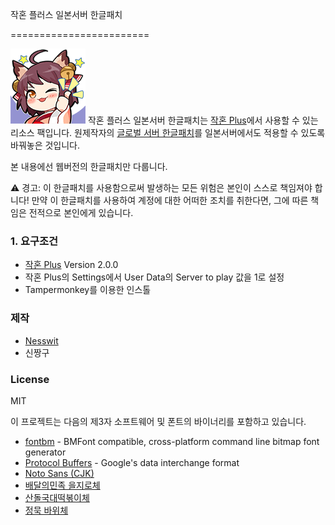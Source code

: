 작혼 플러스 일본서버 한글패치

========================

![리소스 팩 썸네일](/sample/nya1.png)
작혼 플러스 일본서버 한글패치는 [작혼 Plus](https://github.com/MajsoulPlus/majsoul-plus)에서 사용할 수 있는 리소스 팩입니다. 원제작자의 [글로벌 서버 한글패치](https://github.com/yf-dev/majsoul-plus-korean)를 일본서버에서도 적용할 수 있도록 바꿔놓은 것입니다.

본 내용에선 웹버전의 한글패치만 다룹니다.

⚠️ 경고: 이 한글패치를 사용함으로써 발생하는 모든 위험은 본인이 스스로 책임져야 합니다! 만약 이 한글패치를 사용하여 계정에 대한 어떠한 조치를 취한다면, 그에 따른 책임은 전적으로 본인에게 있습니다.


### 1. 요구조건

- [작혼 Plus](https://github.com/MajsoulPlus/majsoul-plus) Version 2.0.0 
- 작혼 Plus의 Settings에서 User Data의 Server to play 값을 1로 설정
- Tampermonkey를 이용한 인스톨

### 제작

- [Nesswit](https://github.com/rishubil)
- 신짱구

### License

MIT

이 프로젝트는 다음의 제3자 소프트웨어 및 폰트의 바이너리를 포함하고 있습니다.

- [fontbm](https://github.com/vladimirgamalyan/fontbm) - BMFont compatible, cross-platform command line bitmap font generator
- [Protocol Buffers](https://github.com/protocolbuffers/protobuf) - Google's data interchange format
- [Noto Sans (CJK)](https://www.google.com/get/noto/)
- [배달의민족 을지로체](https://www.woowahan.com/#/fonts)
- [산돌국대떡볶이체](http://kukde.co.kr/?page_id=627)
- [정묵 바위체](https://sangsangfont.com/21/?idx=122)
